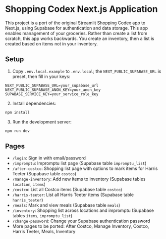 # Shopping Codex Next.js Application

This project is a port of the original Streamlit Shopping Codex app to Next.js, using Supabase for authentication and data storage. This app enables management of your groceries. Rather than create a list from scratch, this app works backwards. You create an inventory, then a list is created based on items not in your inventory.

## Setup
1. Copy `.env.local.example` to `.env.local`; the `NEXT_PUBLIC_SUPABASE_URL` is preset, then fill in your keys:
```
NEXT_PUBLIC_SUPABASE_URL=your_supabase_url
NEXT_PUBLIC_SUPABASE_ANON_KEY=your_anon_key
SUPABASE_SERVICE_KEY=your_service_role_key
```
2. Install dependencies:
```bash
npm install
```
3. Run the development server:
```bash
npm run dev
```

## Pages
- `/login`: Sign in with email/password
- `/impromptu`: Impromptu list page (Supabase table `impromptu_list`)
- `/after-costco`: Shopping list page with options to mark items for Harris Teeter (Supabase table `costco`)
- `/manage-inventory`: Add new items to inventory (Supabase tables `location`, `items`)
- `/costco`: List all Costco items (Supabase table `costco`)
- `/harris-teeter`: List all Harris Teeter items (Supabase table `harris_teeter`)
- `/meals`: Mark and view meals (Supabase table `meals`)
- `/inventory`: Shopping list across locations and impromptu (Supabase tables `items`, `impromptu_list`)
- `/change-password`: Change your Supabase authentication password
- More pages to be ported: After Costco, Manage Inventory, Costco, Harris Teeter, Meals, Inventory
